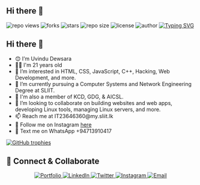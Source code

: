 <h2>Hi there 👋</h2>

<img src="https://hits.seeyoufarm.com/api/count/incr/badge.svg?url=https%3A%2F%2Fgithub.com%2F{UvinduDewsara}%2F{UvinduDewsara}&count_bg=%2379C83D&title_bg=%23555555&icon=gitpod.svg&icon_color=%23E7E7E7&title=Views&edge_flat=false" alt="repo views" />

<img src="https://img.shields.io/github/forks/UvinduDewsara/UvinduDewsara?label=Forks&style=social" alt="forks" />
<img src="https://img.shields.io/github/stars/UvinduDewsara/UvinduDewsara?style=social" alt="stars" />

<img src="https://img.shields.io/github/repo-size/UvinduDewsara/UvinduDewsara?color=purple&label=Repo%20Size&style=plastic" alt="repo size" />
<img src="https://img.shields.io/github/license/UvinduDewsara/X-UI-English-?color=purple&label=License&style=plastic" alt="license" />
<img src="https://img.shields.io/static/v1?label=Author&message=Uvindu%20Dewsara&color=purple&style=plastic" alt="author" />

<a href="https://git.io/typing-svg">
  <img src="https://readme-typing-svg.demolab.com?font=Young+Serif&pause=1000&color=8706E1FF&center=true&vCenter=true&random=false&width=435&lines=Hey+I'm+Uvindu+Dewsara;Don't+Forget+To+Follow+Me..." alt="Typing SVG" />
</a>

<h2>Hi there 👋</h2>

<ul>
  <li>😊 I’m Uvindu Dewsara</li>
  <li>👦🏻 I'm 21 years old</li>
  <li>👀 I’m interested in HTML, CSS, JavaScript, C++, Hacking, Web Development, and more.</li>
  <li>🌱 I’m currently pursuing a Computer Systems and Network Engineering Degree at SLIIT.</li>
  <li>🕺 I'm also a member of KCD, GDG, & AICSL.</li>
  <li>💞️ I’m looking to collaborate on building websites and web apps, developing Linux tools, managing Linux servers, and more.</li>
  <li>📫 Reach me at IT23646360@my.sliit.lk</li>
  <li>🤩 Follow me on Instagram <a href="https://www.instagram.com/uvindudewsara/">here</a></li>
  <li>💬 Text me on WhatsApp +94713910417</li>
</ul>

<a href="https://github.com/ryo-ma/github-profile-trophy">
  <img src="https://github-profile-trophy.vercel.app/?username=UvinduDewsara" alt="GitHub trophies" />
</a>

<h2>🤝 Connect & Collaborate</h2>

<div align="center">
  <a href="https://uvindudewsara.netlify.app">
    <img src="https://img.shields.io/badge/Portfolio-12100E?style=for-the-badge&logo=google-chrome&logoColor=white" alt="Portfolio" />
  </a>
  <a href="https://www.linkedin.com/in/uvindudewsara/">
    <img src="https://img.shields.io/badge/LinkedIn-0077B5?style=for-the-badge&logo=linkedin&logoColor=white" alt="LinkedIn" />
  </a>
  <a href="https://x.com/UvinduDewsara">
    <img src="https://img.shields.io/badge/Twitter-1DA1F2?style=for-the-badge&logo=twitter&logoColor=white" alt="Twitter" />
  </a>
  <a href="https://www.instagram.com/uvindudewsara/">
    <img src="https://img.shields.io/badge/Instagram-E4405F?style=for-the-badge&logo=instagram&logoColor=white" alt="Instagram" />
  </a>
  <a href="mailto:it23646360@my.sliit.lk">
    <img src="https://img.shields.io/badge/Email-D14836?style=for-the-badge&logo=gmail&logoColor=white" alt="Email" />
  </a>
</div>
